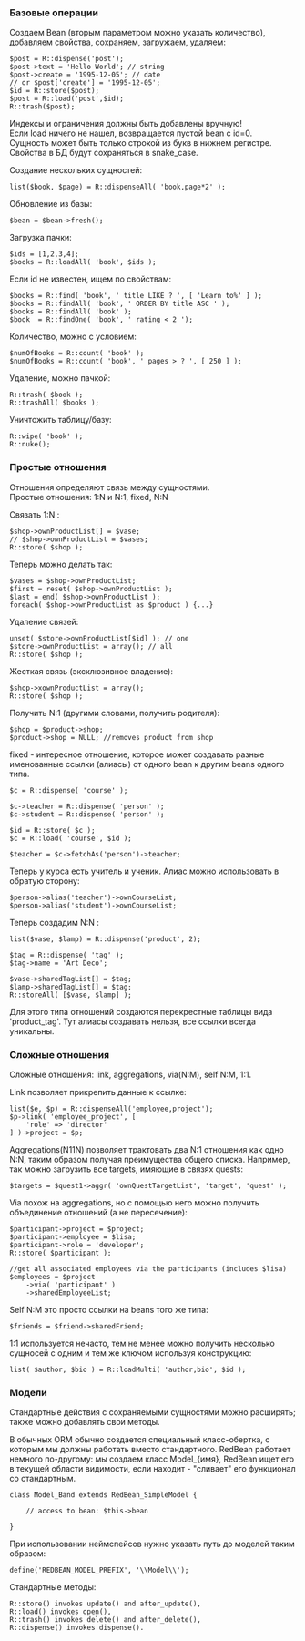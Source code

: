 ### Базовые операции

Создаем Bean (вторым параметром можно указать количество), добавляем свойства, сохраняем,
загружаем, удаляем:

    $post = R::dispense('post');
    $post->text = 'Hello World'; // string
    $post->create = '1995-12-05'; // date
    // or $post['create'] = '1995-12-05';
    $id = R::store($post);
    $post = R::load('post',$id);
    R::trash($post);

Индексы и ограничения должны быть добавлены вручную!  
Если load ничего не нашел, возвращается пустой bean с id=0.  
Сущность может быть только строкой из букв в нижнем регистре.  
Свойства в БД будут сохраняться в snake_case.

Создание нескольких сущностей:

    list($book, $page) = R::dispenseAll( 'book,page*2' );

Обновление из базы:

    $bean = $bean->fresh();

Загрузка пачки:

    $ids = [1,2,3,4];
    $books = R::loadAll( 'book', $ids );

Если id не известен, ищем по свойствам:

    $books = R::find( 'book', ' title LIKE ? ', [ 'Learn to%' ] );
    $books = R::findAll( 'book', ' ORDER BY title ASC ' );
    $books = R::findAll( 'book' );
    $book  = R::findOne( 'book', ' rating < 2 ');

Количество, можно с условием:

    $numOfBooks = R::count( 'book' );
    $numOfBooks = R::count( 'book', ' pages > ? ', [ 250 ] );

Удаление, можно пачкой:

    R::trash( $book );
    R::trashAll( $books );

Уничтожить таблицу/базу:

    R::wipe( 'book' );
    R::nuke();
    


### Простые отношения

Отношения определяют связь между сущностями.  
Простые отношения: 1:N и N:1, fixed, N:N

Связать 1:N :

    $shop->ownProductList[] = $vase;
    // $shop->ownProductList = $vases;
    R::store( $shop );
    
Теперь можно делать так:

    $vases = $shop->ownProductList;
    $first = reset( $shop->ownProductList );
    $last = end( $shop->ownProductList );
    foreach( $shop->ownProductList as $product ) {...}
    
Удаление связей:

    unset( $store->ownProductList[$id] ); // one
    $store->ownProductList = array(); // all
    R::store( $shop );
    
Жесткая связь (эксклюзивное владение):

    $shop->xownProductList = array();
    R::store( $shop );
    
Получить N:1 (другими словами, получить родителя):

    $shop = $product->shop;
    $product->shop = NULL; //removes product from shop

fixed - интересное отношение, которое может создавать разные именованные
ссылки (алиасы) от одного bean к другим beans одного типа.

    $c = R::dispense( 'course' );

    $c->teacher = R::dispense( 'person' );
    $c->student = R::dispense( 'person' );
    
    $id = R::store( $c );
    $c = R::load( 'course', $id );
    
    $teacher = $c->fetchAs('person')->teacher;
    
Теперь у курса есть учитель и ученик. Алиас можно использовать
в обратую сторону:

    $person->alias('teacher')->ownCourseList;
    $person->alias('student')->ownCourseList;

Теперь создадим N:N :

    list($vase, $lamp) = R::dispense('product', 2);

    $tag = R::dispense( 'tag' );
    $tag->name = 'Art Deco';

    $vase->sharedTagList[] = $tag;
    $lamp->sharedTagList[] = $tag;
    R::storeAll( [$vase, $lamp] );

Для этого типа отношений создаются перекрестные таблицы вида 'product_tag'.
Тут алиасы создавать нельзя, все ссылки всегда уникальны.


### Сложные отношения

Сложные отношения: link, aggregations, via(N:M), self N:M, 1:1.

Link позволяет прикрепить данные к ссылке:

    list($e, $p) = R::dispenseAll('employee,project');
    $p->link( 'employee_project', [
        'role' => 'director'
    ] )->project = $p;
    
Aggregations(N11N) позволяет трактовать два N:1 отношения как одно N:N,
таким образом получая преимущества общего списка.
Например, так можно загрузить все targets, имяющие в связях quests:

    $targets = $quest1->aggr( 'ownQuestTargetList', 'target', 'quest' );
    
Via похож на aggregations, но с помощью него можно получить объединение
отношений (а не пересечение):
    
    $participant->project = $project;
    $participant->employee = $lisa;
    $participant->role = 'developer';
    R::store( $participant );

    //get all associated employees via the participants (includes $lisa)
    $employees = $project
        ->via( 'participant' )
        ->sharedEmployeeList;
     
Self N:M это просто ссылки на beans того же типа:

    $friends = $friend->sharedFriend;
    
1:1 используется нечасто, тем не менее можно получить несколько сущносей
с одним и тем же ключом используя конструкцию:

    list( $author, $bio ) = R::loadMulti( 'author,bio', $id );


### Модели

Стандартные действия с сохраняемыми сущностями можно расширять; также
можно добавлять свои методы.

В обычных ORM обычно создается специальный класс-обертка, с которым мы
должны работать вместо стандартного. RedBean работает немного по-другому:
мы создаем класс Model_{имя}, RedBean ищет его в текущей области видимости,
если находит - "сливает" его функционал со стандартным.

    class Model_Band extends RedBean_SimpleModel {
    
        // access to bean: $this->bean
        
    }

При использовании неймспейсов нужно указать путь до моделей таким образом:

    define('REDBEAN_MODEL_PREFIX', '\\Model\\');
    
Стандартные методы:

    R::store() invokes update() and after_update(),
    R::load() invokes open(),
    R::trash() invokes delete() and after_delete(),
    R::dispense() invokes dispense().
